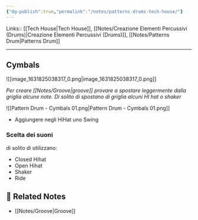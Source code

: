 ```yaml
---
{"dg-publish":true,"permalink":"/notes/patterns-drums-tech-house/"}
---
```


Links:: [[Tech House\|Tech House]], [[Notes/Creazione Elementi Percussivi (Drums)\|Creazione Elementi Percussivi (Drums)]], [[Notes/Patterns Drum\|Patterns Drum]]

---

## Cymbals

![[image_1631825038317_0.png\|image_1631825038317_0.png]]

_Per creare [[Notes/Groove\|groove]] provare a spostare leggermente dalla griglia alcune note. Di solito di spostano di griglia alcuni HI hat o shaker_

![[Pattern Drum - Cymbals 01.png\|Pattern Drum - Cymbals 01.png]]

- Aggiungere negli HiHat uno Swing


### Scelta dei suoni

di solito di utilizzano:
- Closed Hihat
- Open Hihat
- Shaker
- Ride




## 🔗 Related Notes

- [[Notes/Groove\|Groove]]

